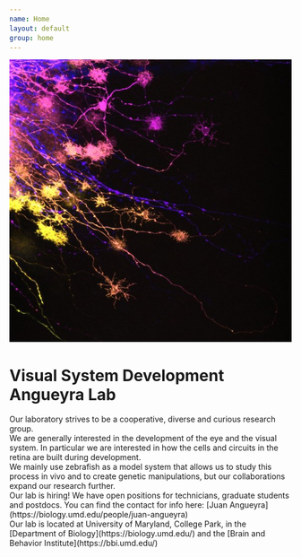 ```yaml
---
name: Home
layout: default
group: home
---
```


<img src="/static/img/hcBloom.jpg" class="img-responsive center-block" alt="A bloom of horizontal cells in the zebrafish retina"/>

<h1 class="text-center">Visual System Development <br> Angueyra Lab</h1>

<p class="lead text-justify">
Our laboratory strives to be a cooperative, diverse and curious research group.<br/>
We are generally interested in the development of the eye and the visual system. In particular we are interested in how the cells and circuits in the retina are built during development.<br/>
We mainly use zebrafish as a model system that allows us to study this process in vivo and to create genetic manipulations, but our collaborations expand our research further.<br/>
Our lab is hiring! We have open positions for technicians, graduate students and postdocs. You can find the contact for info here: 
[Juan Angueyra](https://biology.umd.edu/people/juan-angueyra)<br/>
Our lab is located at University of Maryland, College Park, in the [Department of Biology](https://biology.umd.edu/) and the [Brain and Behavior Institute](https://bbi.umd.edu/) <br/>
</p>
